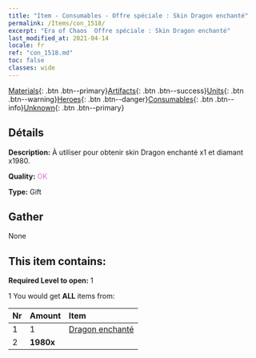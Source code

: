 ```yaml
---
title: "Item - Consumables - Offre spéciale : Skin Dragon enchanté"
permalink: /Items/con_1518/
excerpt: "Era of Chaos  Offre spéciale : Skin Dragon enchanté"
last_modified_at: 2021-04-14
locale: fr
ref: "con_1518.md"
toc: false
classes: wide
---
```

 [Materials](/fr/Items/){: .btn .btn--primary}[Artifacts](/fr/Items/Artifacts/){: .btn .btn--success}[Units](/fr/Items/Units/){: .btn .btn--warning}[Heroes](/fr/Items/Heroes/){: .btn .btn--danger}[Consumables](/fr/Items/Consumables/){: .btn .btn--info}[Unknown](/fr/Items/Unknown/){: .btn .btn--primary}

## Détails
 **Description:** À utiliser pour obtenir skin Dragon enchanté x1 et diamant x1980.

 **Quality:** <span style="color: #DA70D6">OK</span>

 **Type:** Gift

## Gather

  None

## This item contains:

 **Required Level to open:** 1

 1 You would get **ALL** items  from:

  | Nr | Amount |     Item    |
  |:---|:-------|:------------|
  | 1 | 1 | [Dragon enchanté](/fr/Items/con_1073/) | 
  | 2 |  **1980x** | <i class="fas fa-gem"/> |  | 
